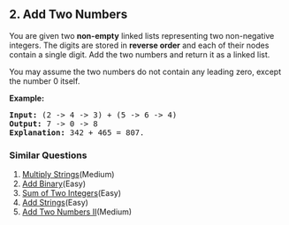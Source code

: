 ## 2. Add Two Numbers

<p>You are given two <b>non-empty</b> linked lists representing two non-negative integers. The digits are stored in <b>reverse order</b> and each of their nodes contain a single digit. Add the two numbers and return it as a linked list.</p>

<p>You may assume the two numbers do not contain any leading zero, except the number 0 itself.</p>

<p><b>Example:</b></p>

<pre>
<b>Input:</b> (2 -&gt; 4 -&gt; 3) + (5 -&gt; 6 -&gt; 4)
<b>Output:</b> 7 -&gt; 0 -&gt; 8
<b>Explanation:</b> 342 + 465 = 807.
</pre>


### Similar Questions
  1. [Multiply Strings](https://github.com/openset/leetcode/tree/master/solution/multiply-strings)(Medium)
  1. [Add Binary](https://github.com/openset/leetcode/tree/master/solution/add-binary)(Easy)
  1. [Sum of Two Integers](https://github.com/openset/leetcode/tree/master/solution/sum-of-two-integers)(Easy)
  1. [Add Strings](https://github.com/openset/leetcode/tree/master/solution/add-strings)(Easy)
  1. [Add Two Numbers II](https://github.com/openset/leetcode/tree/master/solution/add-two-numbers-ii)(Medium)
